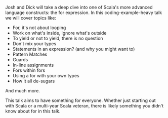 Josh and Dick will take a deep dive into one of Scala's more advanced language
constructs: the for expression. In this coding-example-heavy talk we will cover
topics like:
  - For, it's not about looping
  - Work on what's inside, ignore what's outside
  - To yield or not to yield, there is no question
  - Don't mix your types
  - Statements in an expression? (and why you might want to)
  - Pattern Matches
  - Guards
  - In-line assignments
  - Fors within fors
  - Using a for with your own types
  - How it all de-sugars

And much more.

This talk aims to have something for everyone. Whether just starting out with
Scala or a multi-year Scala veteran, there is likely something you didn't know
about for in this talk.

